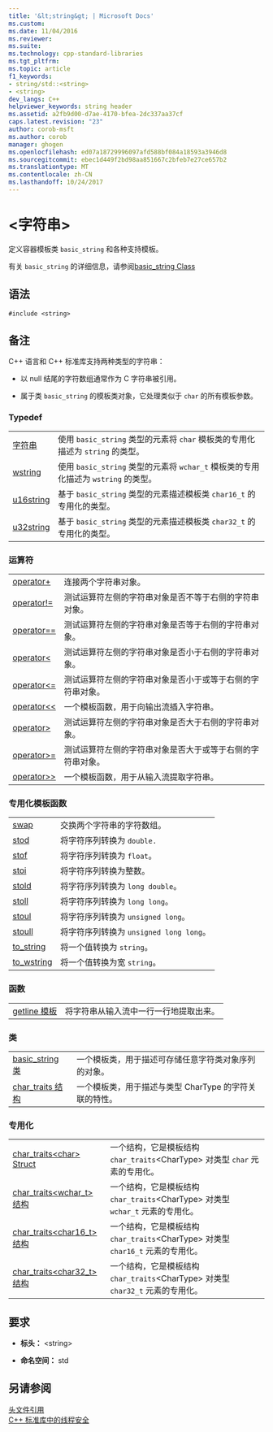 ```yaml
---
title: '&lt;string&gt; | Microsoft Docs'
ms.custom: 
ms.date: 11/04/2016
ms.reviewer: 
ms.suite: 
ms.technology: cpp-standard-libraries
ms.tgt_pltfrm: 
ms.topic: article
f1_keywords:
- string/std::<string>
- <string>
dev_langs: C++
helpviewer_keywords: string header
ms.assetid: a2fb9d00-d7ae-4170-bfea-2dc337aa37cf
caps.latest.revision: "23"
author: corob-msft
ms.author: corob
manager: ghogen
ms.openlocfilehash: ed07a18729996097afd588bf084a18593a3946d8
ms.sourcegitcommit: ebec1d449f2bd98aa851667c2bfeb7e27ce657b2
ms.translationtype: MT
ms.contentlocale: zh-CN
ms.lasthandoff: 10/24/2017
---
```

# <a name="ltstringgt"></a>&lt;字符串&gt;
定义容器模板类 `basic_string` 和各种支持模板。  
  
 有关 `basic_string` 的详细信息，请参阅[basic_string Class](../standard-library/basic-string-class.md)  
  
## <a name="syntax"></a>语法  
  
```  
#include <string>  
```  
  
## <a name="remarks"></a>备注  
 C++ 语言和 C++ 标准库支持两种类型的字符串：  
  
-   以 null 结尾的字符数组通常作为 C 字符串被引用。  
  
-   属于类 `basic_string` 的模板类对象，它处理类似于 `char` 的所有模板参数。  
  
### <a name="typedefs"></a>Typedef  
  
|||  
|-|-|  
|[字符串](../standard-library/string-typedefs.md#string)|使用 `basic_string` 类型的元素将 `char` 模板类的专用化描述为 `string` 的类型。|  
|[wstring](../standard-library/string-typedefs.md#wstring)|使用 `basic_string` 类型的元素将 `wchar_t` 模板类的专用化描述为 `wstring` 的类型。|  
|[u16string](../standard-library/string-typedefs.md#u16string)|基于 `basic_string` 类型的元素描述模板类 `char16_t` 的专用化的类型。|  
|[u32string](../standard-library/string-typedefs.md#u32string)|基于 `basic_string` 类型的元素描述模板类 `char32_t` 的专用化的类型。|  
  
### <a name="operators"></a>运算符  
  
|||  
|-|-|  
|[operator+](../standard-library/string-operators.md#op_add)|连接两个字符串对象。|  
|[operator!=](../standard-library/string-operators.md#op_neq)|测试运算符左侧的字符串对象是否不等于右侧的字符串对象。|  
|[operator==](../standard-library/string-operators.md#op_eq_eq)|测试运算符左侧的字符串对象是否等于右侧的字符串对象。|  
|[operator<](../standard-library/string-operators.md#op_lt)|测试运算符左侧的字符串对象是否小于右侧的字符串对象。|  
|[operator<=](../standard-library/string-operators.md#op_lt_eq)|测试运算符左侧的字符串对象是否小于或等于右侧的字符串对象。|  
|[operator<\<](../standard-library/string-operators.md#op_lt_lt)|一个模板函数，用于向输出流插入字符串。|  
|[operator>](../standard-library/string-operators.md#op_gt)|测试运算符左侧的字符串对象是否大于右侧的字符串对象。|  
|[operator>=](../standard-library/string-operators.md#op_gt_eq)|测试运算符左侧的字符串对象是否大于或等于右侧的字符串对象。|  
|[operator>>](../standard-library/string-operators.md#op_gt_gt)|一个模板函数，用于从输入流提取字符串。|  
  
### <a name="specialized-template-functions"></a>专用化模板函数  
  
|||  
|-|-|  
|[swap](../standard-library/string-functions.md#swap)|交换两个字符串的字符数组。|  
|[stod](../standard-library/string-functions.md#stod)|将字符序列转换为 `double.`|  
|[stof](../standard-library/string-functions.md#stof)|将字符序列转换为 `float`。|  
|[stoi](../standard-library/string-functions.md#stoi)|将字符序列转换为整数。|  
|[stold](../standard-library/string-functions.md#stold)|将字符序列转换为 `long double`。|  
|[stoll](../standard-library/string-functions.md#stoll)|将字符序列转换为 `long long`。|  
|[stoul](../standard-library/string-functions.md#stoul)|将字符序列转换为 `unsigned long`。|  
|[stoull](../standard-library/string-functions.md#stoull)|将字符序列转换为 `unsigned long long`。|  
|[to_string](../standard-library/string-functions.md#to_string)|将一个值转换为 `string`。|  
|[to_wstring](../standard-library/string-functions.md#to_wstring)|将一个值转换为宽 `string`。|  
  
### <a name="functions"></a>函数  
  
|||  
|-|-|  
|[getline 模板](../standard-library/string-functions.md#getline)|将字符串从输入流中一行一行地提取出来。|  
  
### <a name="classes"></a>类  
  
|||  
|-|-|  
|[basic_string 类](../standard-library/basic-string-class.md)|一个模板类，用于描述可存储任意字符类对象序列的对象。|  
|[char_traits 结构](../standard-library/char-traits-struct.md)|一个模板类，用于描述与类型 CharType 的字符关联的特性。|  
  
### <a name="specializations"></a>专用化  
  
|||  
|-|-|  
|[char_traits\<char> Struct](../standard-library/char-traits-char-struct.md)|一个结构，它是模板结构 `char_traits`\<CharType> 对类型 `char` 元素的专用化。|  
|[char_traits<wchar_t> 结构](../standard-library/char-traits-wchar-t-struct.md)|一个结构，它是模板结构 `char_traits`\<CharType> 对类型 `wchar_t` 元素的专用化。|  
|[char_traits<char16_t> 结构](../standard-library/char-traits-char16-t-struct.md)|一个结构，它是模板结构 `char_traits`\<CharType> 对类型 `char16_t` 元素的专用化。|  
|[char_traits<char32_t> 结构](../standard-library/char-traits-char32-t-struct.md)|一个结构，它是模板结构 `char_traits`\<CharType> 对类型 `char32_t` 元素的专用化。|  
  
## <a name="requirements"></a>要求  
  
- **标头：** \<string>  
  
- **命名空间：** std  
  
## <a name="see-also"></a>另请参阅  
 [头文件引用](../standard-library/cpp-standard-library-header-files.md)   
 [C++ 标准库中的线程安全](../standard-library/thread-safety-in-the-cpp-standard-library.md)



